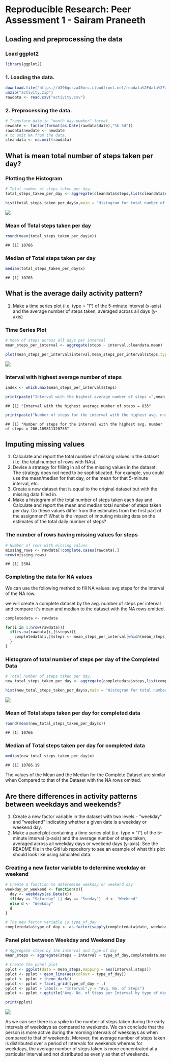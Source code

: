 # Reproducible Research: Peer Assessment 1 - Sairam Praneeth


## Loading and preprocessing the data

### Load ggplot2


```r
library(ggplot2)
```

### 1. Loading the data.


```r
download.file("https://d396qusza40orc.cloudfront.net/repdata%2Fdata%2Factivity.zip",destfile = "activity.zip")
unzip("activity.zip")
rawdata <- read.csv("activity.csv")
```

### 2. Preprocessing the data.


```r
# Transform date in "month day-number" format
newdate <- factor(format(as.Date(rawdata$date),"%b %d"))
rawdata$newdate <- newdate
# to omit NA from the data.
cleandata <- na.omit(rawdata)
```

## What is mean total number of steps taken per day?

### Plotting the Histogram


```r
# Total number of steps taken per day.
total_steps_taken_per_day <- aggregate(cleandata$steps,list(cleandata$newdate),sum)

hist(total_steps_taken_per_day$x,main = "Histogram for total number of steps taken per day",xlab = "total number of steps per day")
```

![](PA1_template_files/figure-html/unnamed-chunk-4-1.png)<!-- -->

### Mean of Total steps taken per day


```r
round(mean(total_steps_taken_per_day$x))
```

```
## [1] 10766
```

### Median of Total steps taken per day


```r
median(total_steps_taken_per_day$x)
```

```
## [1] 10765
```

## What is the average daily activity pattern?

1. Make a time series plot (i.e. type = "l") of the 5-minute interval (x-axis) and the average number of steps taken, averaged across all days (y-axis)

### Time Series Plot


```r
# Mean of steps across all days per interval
mean_steps_per_interval <- aggregate(steps ~ interval,cleandata,mean)

plot(mean_steps_per_interval$interval,mean_steps_per_interval$steps,type = "l",main = "average number of steps per interval",xlab = "Time interval",ylab = "average number of steps across all days")
```

![](PA1_template_files/figure-html/unnamed-chunk-7-1.png)<!-- -->

### Interval with highest average number of steps


```r
index <- which.max(mean_steps_per_interval$steps)

print(paste("Interval with the highest average number of steps =",mean_steps_per_interval[index,]$interval))
```

```
## [1] "Interval with the highest average number of steps = 835"
```

```r
print(paste("Number of steps for the interval with the highest avg. number of steps =",mean_steps_per_interval[index,]$steps))
```

```
## [1] "Number of steps for the interval with the highest avg. number of steps = 206.169811320755"
```

## Imputing missing values

1. Calculate and report the total number of missing values in the dataset (i.e. the total number of rows with NAs).
2. Devise a strategy for filling in all of the missing values in the dataset. The strategy does not need to be sophisticated. For example, you could use the mean/median for that day, or the mean for that 5-minute interval, etc.
3. Create a new dataset that is equal to the original dataset but with the missing data filled in.
4. Make a histogram of the total number of steps taken each day and Calculate and report the mean and median total number of steps taken per day. Do these values differ from the estimates from the first part of the assignment? What is the impact of imputing missing data on the estimates of the total daily number of steps?

### The number of rows having missing values for steps


```r
# Number of rows with missing values
missing_rows <- rawdata[!complete.cases(rawdata),]
nrow(missing_rows)
```

```
## [1] 2304
```

### Completing the data for NA values

We can use the following method to fill NA values: avg steps for the interval of the NA row.

we will create a complete dataset by the avg. number of steps per interval and compare it's mean and median to the dataset with the NA rows omitted.


```r
completedata <- rawdata

for(i in 1:nrow(rawdata)){
  if(is.na(rawdata[i,]$steps)){
    completedata[i,]$steps <- mean_steps_per_interval[which(mean_steps_per_interval$interval == rawdata[i,]$interval),]$steps
  }
}
```

### Histogram of total number of steps per day of the Completed Data


```r
# Total number of steps taken per day.
new_total_steps_taken_per_day <- aggregate(completedata$steps,list(completedata$newdate),sum)

hist(new_total_steps_taken_per_day$x,main = "Histogram for total number of steps taken per day",xlab = "total number of steps per day")
```

![](PA1_template_files/figure-html/unnamed-chunk-11-1.png)<!-- -->

### Mean of Total steps taken per day for completed data


```r
round(mean(new_total_steps_taken_per_day$x))
```

```
## [1] 10766
```

### Median of Total steps taken per day for completed data


```r
median(new_total_steps_taken_per_day$x)
```

```
## [1] 10766.19
```

The values of the Mean and the Median for the Complete Dataset are similar when Compared to that of the Dataset with the NA rows omitted.

## Are there differences in activity patterns between weekdays and weekends?

1. Create a new factor variable in the dataset with two levels - "weekday" and "weekend" indicating whether a given date is a weekday or weekend day.
2. Make a panel plot containing a time series plot (i.e. type = "l") of the 5-minute interval (x-axis) and the average number of steps taken, averaged across all weekday days or weekend days (y-axis). See the README file in the GitHub repository to see an example of what this plot should look like using simulated data.

### Creating a new factor variable to determine weekday or weekend


```r
# Create a function to deteremine weekday or weekend day
weekday_or_weekend <- function(x){
  day <- weekdays(as.Date(x))
  if(day == "Saturday" || day == "Sunday")  d <- "Weekend"
  else d <- "Weekday"
  d
}

# The new factor variable is type_of_day
completedata$type_of_day <- as.factor(sapply(completedata$date, weekday_or_weekend))
```

### Panel plot between Weekday and Weekend Day


```r
# Aggregate steps by the interval and type of day
mean_steps <- aggregate(steps ~ interval + type_of_day,completedata,mean)

# Create the panel plot
pplot <- ggplot(data = mean_steps,mapping = aes(interval,steps))
pplot <- pplot + geom_line(aes(colour = type_of_day))
pplot <- pplot + theme_dark()
pplot <- pplot + facet_grid(type_of_day ~ .)
pplot <- pplot + labs(x = "Interval",y = "Avg. No. of Steps")
pplot <- pplot + ggtitle("Avg. No. of Steps per Interval by type of day")

print(pplot)
```

![](PA1_template_files/figure-html/unnamed-chunk-15-1.png)<!-- -->

As we can see there is a spike in the number of steps taken during the early intervals of weekdays as compared to weekends. We can conclude that the person is more active during the morning intervals of weekdays as when compared to that of weekends. Morever, the average number of steps taken is distributed over a period of intervals for weekends whereas for weekdays, the average number of steps taken is more concentrated at a particular interval and not distributed as evenly as that of weekends.
